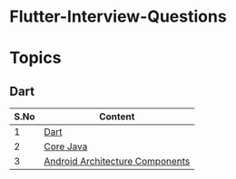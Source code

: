 # Flutter-Interview-Questions

# Topics

## Dart

| S.No | Content |
| --------	 | ------------ |
| 1 | [Dart](README.md#android-basics-1) |
| 2 | [Core Java](README.md#core-java) |
| 3 | [Android Architecture Components](README.md#android-architecture-components) |
